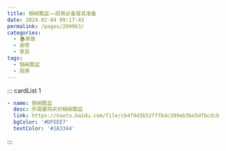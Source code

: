 ```yaml
---
title: 锅碗瓢盆——厨房必备餐具准备
date: 2024-02-04 09:17:43
permalink: /pages/2099b3/
categories:
  - 🏠家居
  - 装修
  - 家具
tags:
  - 锅碗瓢盆
  - 厨房
---
```

::: cardList 1

```yaml
- name: 锅碗瓢盆
  desc: 所需要购买的锅碗瓢盆
  link: https://naotu.baidu.com/file/cb4f9d3b52fffbdc399eb3be5dfbcdcb
  bgColor: '#DFEEE7'
  textColor: '#2A3344'
```

:::